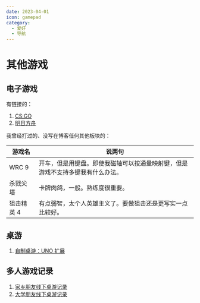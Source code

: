 ```yaml
---
date: 2023-04-01
icon: gamepad
category:
  - 爱好
  - 导航
---
```


# 其他游戏

## 电子游戏

有链接的：

1. [CS:GO](./csgo.md)
2. [明日方舟](./arknights.md)

我曾经打过的、没写在博客任何其他板块的：

<!-- prettier-ignore -->
| 游戏名 | 说两句 |
| --- | --- |
| WRC 9 | 开车，但是用键盘。即使我磁轴可以按通量映射键，但是游戏不支持多键我有什么办法。 |
| 杀戮尖塔 | 卡牌肉鸽，一般。熟练度很重要。 |
| 狙击精英 4 | 有点弱智，太个人英雄主义了。要做狙击还是更写实一点比较好。 |

## 桌游

1. [自制桌游：UNO 扩展](./uno.md)

## 多人游戏记录

1. [家乡朋友线下桌游记录](./rec_hometown.md)
2. [大学朋友线下桌游记录](./rec_college.md)
